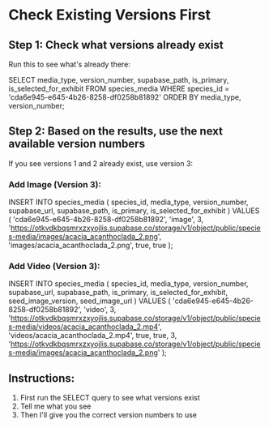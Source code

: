 # Check Existing Versions First

## Step 1: Check what versions already exist
Run this to see what's already there:

SELECT media_type, version_number, supabase_path, is_primary, is_selected_for_exhibit
FROM species_media 
WHERE species_id = 'cda6e945-e645-4b26-8258-df0258b81892'
ORDER BY media_type, version_number;

## Step 2: Based on the results, use the next available version numbers

If you see versions 1 and 2 already exist, use version 3:

### Add Image (Version 3):
INSERT INTO species_media (
    species_id,
    media_type,
    version_number,
    supabase_url,
    supabase_path,
    is_primary,
    is_selected_for_exhibit
) VALUES (
    'cda6e945-e645-4b26-8258-df0258b81892',
    'image',
    3,
    'https://otkvdkbqsmrxzxyojlis.supabase.co/storage/v1/object/public/species-media/images/acacia_acanthoclada_2.png',
    'images/acacia_acanthoclada_2.png',
    true,
    true
);

### Add Video (Version 3):
INSERT INTO species_media (
    species_id,
    media_type,
    version_number,
    supabase_url,
    supabase_path,
    is_primary,
    is_selected_for_exhibit,
    seed_image_version,
    seed_image_url
) VALUES (
    'cda6e945-e645-4b26-8258-df0258b81892',
    'video',
    3,
    'https://otkvdkbqsmrxzxyojlis.supabase.co/storage/v1/object/public/species-media/videos/acacia_acanthoclada_2.mp4',
    'videos/acacia_acanthoclada_2.mp4',
    true,
    true,
    3,
    'https://otkvdkbqsmrxzxyojlis.supabase.co/storage/v1/object/public/species-media/images/acacia_acanthoclada_2.png'
);

## Instructions:
1. First run the SELECT query to see what versions exist
2. Tell me what you see
3. Then I'll give you the correct version numbers to use